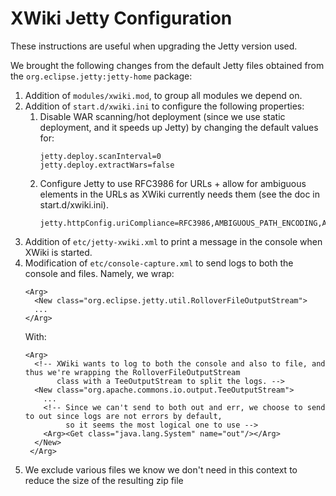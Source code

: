 XWiki Jetty Configuration
=========================

These instructions are useful when upgrading the Jetty version used.

We brought the following changes from the default Jetty files obtained from the `org.eclipse.jetty:jetty-home` package:

1. Addition of `modules/xwiki.mod`, to group all modules we depend on.
1. Addition of `start.d/xwiki.ini` to configure the following properties:
   1. Disable WAR scanning/hot deployment (since we use static deployment, and it speeds up 
      Jetty) by changing the default values for:
      ```
      jetty.deploy.scanInterval=0
      jetty.deploy.extractWars=false
      ```
   1. Configure Jetty to use RFC3986 for URLs + allow for ambiguous elements in the URLs as XWiki currently needs 
      them (see the doc in start.d/xwiki.ini).
      ```
      jetty.httpConfig.uriCompliance=RFC3986,AMBIGUOUS_PATH_ENCODING,AMBIGUOUS_EMPTY_SEGMENT,AMBIGUOUS_PATH_SEPARATOR
      ``` 
1. Addition of `etc/jetty-xwiki.xml` to print a message in the console when XWiki is started.
1. Modification of `etc/console-capture.xml` to send logs to both the console and files. Namely, we wrap:
   ```
   <Arg>
     <New class="org.eclipse.jetty.util.RolloverFileOutputStream">
     ...
   </Arg>
   ```
   With:
   ```
   <Arg>
     <!-- XWiki wants to log to both the console and also to file, and thus we're wrapping the RolloverFileOutputStream
          class with a TeeOutputStream to split the logs. -->
     <New class="org.apache.commons.io.output.TeeOutputStream">
       ...
       <!-- Since we can't send to both out and err, we choose to send to out since logs are not errors by default,
            so it seems the most logical one to use -->
       <Arg><Get class="java.lang.System" name="out"/></Arg>
     </New>
    </Arg>
   ```
1. We exclude various files we know we don't need in this context to reduce the size of the resulting zip file